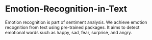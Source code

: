 # Emotion-Recognition-in-Text

Emotion recognition is part of sentiment analysis. We achieve emotion recognition from text using pre-trained packages. It aims to detect emotional words such as happy, sad, fear, surprise, and angry.

